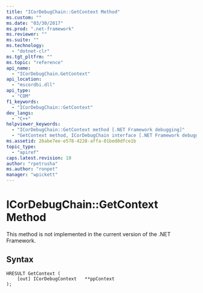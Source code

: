 ```yaml
---
title: "ICorDebugChain::GetContext Method"
ms.custom: ""
ms.date: "03/30/2017"
ms.prod: ".net-framework"
ms.reviewer: ""
ms.suite: ""
ms.technology: 
  - "dotnet-clr"
ms.tgt_pltfrm: ""
ms.topic: "reference"
api_name: 
  - "ICorDebugChain.GetContext"
api_location: 
  - "mscordbi.dll"
api_type: 
  - "COM"
f1_keywords: 
  - "ICorDebugChain::GetContext"
dev_langs: 
  - "C++"
helpviewer_keywords: 
  - "ICorDebugChain::GetContext method [.NET Framework debugging]"
  - "GetContext method, ICorDebugChain interface [.NET Framework debugging]"
ms.assetid: 26abe7ee-e578-4228-affa-01bed0dfce1b
topic_type: 
  - "apiref"
caps.latest.revision: 10
author: "rpetrusha"
ms.author: "ronpet"
manager: "wpickett"
---
```

# ICorDebugChain::GetContext Method
This method is not implemented in the current version of the .NET Framework.  
  
## Syntax  
  
```  
HRESULT GetContext (  
    [out] ICorDebugContext   **ppContext  
);  
```
